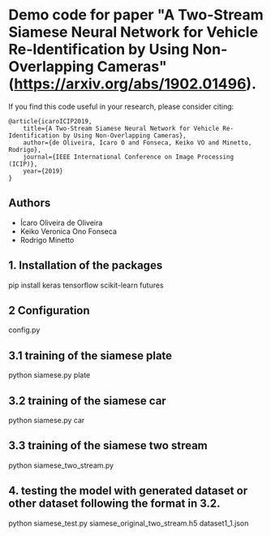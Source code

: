 # Demo code for paper "A Two-Stream Siamese Neural Network for Vehicle Re-Identification by Using Non-Overlapping Cameras" (https://arxiv.org/abs/1902.01496).

If you find this code useful in your research, please consider citing:

    @article{icaroICIP2019,
        title={A Two-Stream Siamese Neural Network for Vehicle Re-Identification by Using Non-Overlapping Cameras},
        author={de Oliveira, Icaro O and Fonseca, Keiko VO and Minetto, Rodrigo},
        journal={IEEE International Conference on Image Processing (ICIP)},
        year={2019}
    }

## Authors

- Ícaro Oliveira de Oliveira
- Keiko Veronica Ono Fonseca
- Rodrigo Minetto

## 1. Installation of the packages
pip install keras tensorflow scikit-learn futures

## 2 Configuration
config.py

## 3.1 training of the siamese plate
python siamese.py plate

## 3.2 training of the siamese car
python siamese.py car

## 3.3 training of the siamese two stream
python siamese_two_stream.py

## 4. testing the model with generated dataset or other dataset following the format in 3.2.
python siamese_test.py siamese_original_two_stream.h5 dataset1_1.json
